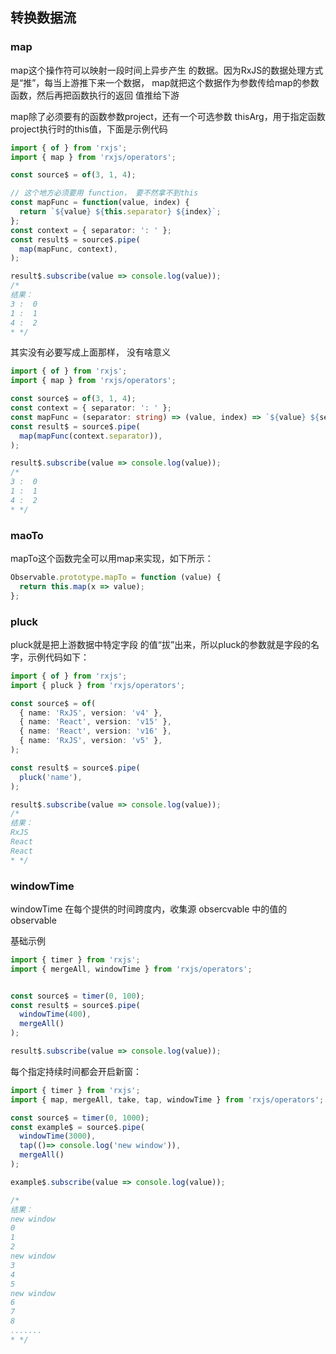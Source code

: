 ## 转换数据流


### map
map这个操作符可以映射⼀段时间上异步产⽣
的数据。因为RxJS的数据处理⽅式是“推”，每当上游推下来⼀个数据，
map就把这个数据作为参数传给map的参数函数，然后再把函数执⾏的返回
值推给下游

map除了必须要有的函数参数project，还有⼀个可选参数
thisArg，⽤于指定函数project执⾏时的this值，下⾯是⽰例代码

```typescript
import { of } from 'rxjs';
import { map } from 'rxjs/operators';

const source$ = of(3, 1, 4);

// 这个地方必须要用 function， 要不然拿不到this
const mapFunc = function(value, index) {
  return `${value} ${this.separator} ${index}`;
};
const context = { separator: ': ' };
const result$ = source$.pipe(
  map(mapFunc, context),
);

result$.subscribe(value => console.log(value));
/*
结果：
3 :  0
1 :  1
4 :  2
* */
```

其实没有必要写成上面那样， 没有啥意义
```typescript
import { of } from 'rxjs';
import { map } from 'rxjs/operators';

const source$ = of(3, 1, 4);
const context = { separator: ': ' };
const mapFunc = (separator: string) => (value, index) => `${value} ${separator} ${index}`;
const result$ = source$.pipe(
  map(mapFunc(context.separator)),
);

result$.subscribe(value => console.log(value));
/*
3 :  0
1 :  1
4 :  2
* */
```


### maoTo
mapTo这个函数完全可以⽤map来实现，如下所⽰：
```typescript
Observable.prototype.mapTo = function (value) {
  return this.map(x => value);
};
```

### pluck
pluck就是把上游数据中特定字段
的值“拔”出来，所以pluck的参数就是字段的名字，⽰例代码如下：

```typescript
import { of } from 'rxjs';
import { pluck } from 'rxjs/operators';

const source$ = of(
  { name: 'RxJS', version: 'v4' },
  { name: 'React', version: 'v15' },
  { name: 'React', version: 'v16' },
  { name: 'RxJS', version: 'v5' },
);

const result$ = source$.pipe(
  pluck('name'),
);

result$.subscribe(value => console.log(value));
/*
结果：
RxJS
React
React
* */
```

### windowTime

windowTime 在每个提供的时间跨度内，收集源
obsercvable 中的值的 observable 

基础示例                        
```typescript
import { timer } from 'rxjs';
import { mergeAll, windowTime } from 'rxjs/operators';


const source$ = timer(0, 100);
const result$ = source$.pipe(
  windowTime(400),
  mergeAll()
);

result$.subscribe(value => console.log(value));
```

每个指定持续时间都会开启新窗：                 
```typescript
import { timer } from 'rxjs';
import { map, mergeAll, take, tap, windowTime } from 'rxjs/operators';

const source$ = timer(0, 1000);
const example$ = source$.pipe(
  windowTime(3000),
  tap(()=> console.log('new window')),
  mergeAll()
);

example$.subscribe(value => console.log(value));

/*
结果：         
new window
0
1
2
new window
3
4
5
new window
6
7
8
.......
* */
```


